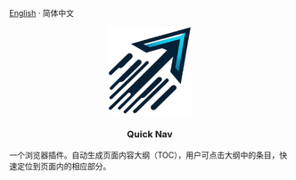 [English](../README.md) · 简体中文

<p align="center">
  <a href="http://materializecss.com/">
    <img src="../public/img/logo-256.png" width="150">
  </a>
</p>

<h3 align="center">Quick Nav</h3>

一个浏览器插件。自动生成页面内容大纲（TOC），用户可点击大纲中的条目，快速定位到页面内的相应部分。
